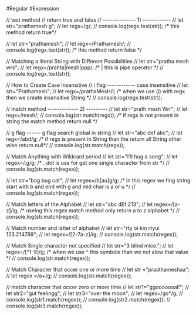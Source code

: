 #Regular #Expression

// test method
// return true and falus
// --------------      1)  ------------
// let str="prathamesh g";
// let regx=/g/;
// console.log(regx.test(str));   /* this method return true*/

// let str="prathamesh";
// let regx=/Prathamesh/;
// console.log(regx.test(str));   /* this method return false */

// Matching a literal String with Different Possibilities
// let str="pratha mesh wrs";
// let regx=/prahta|mesh|ppp/; /* | this is pipe operator */
// console.log(regx.test(str));

// How to Create Case Insensitive
// i flag ------------ case insensitive
// let str="Prathamesh";
// let regx=/prathaMesH/i; /* when we use (i) with regx then we create insensitive String */
// console.log(regx.test(str));

// match method  -------------  2)   ---------
// let str="prath mesh Wrr";
// let regx=/mesh/;
// console.log(str.match(regx)); /* if regx is not present in string the match method return null */

// g flag ------ g flag search global in string
// let str="abc def abc";
// let regx=/abd/g; /* if regx is present in String than the return all String other wise return null*/
// console.log(str.match(regx));

// Match Anything with Wildcard period
// let str="I'll hug a song";
// let regex=/.g/g; /* . dot is use for get one single character from str */
// console.log(str.match(regex));

// let str="bag bug cat";
// let regex=/b[au]g/g; /* in this regex we fing string start with b and end with g and mid char is a or u */
// console.log(str.match(regex));

// Match letters of the Alphabet
// let str="abc dEf 213";
// let regex=/[a-z]/ig; /* useing this regex match method only return a to z alphabet */
// console.log(str.match(regex));

// Match number and latter of alphabet
// let str="rty oi km rtyui 123.214789";
// let regex=/[2-7a-z]/ig;
// console.log(str.match(regex));

// Match Single character not specified
//  let str="3 blind mice.";
// let regex=/[^1-9]/g;  /* when we use ^ this symbole than we  not alow that value */
// console.log(str.match(regex));

// Match Character that occer one or more time
// let str ="praathameshaa";
// let regex =/a+/g;
// console.log(str.match(regex));

// match character that occer zero or more time
// let str1="ggooooooal!";
// let str2="gut feelingg";
// let str3="over the moon";
// let regex=/go*/g;
// console.log(str1.match(regex));
// console.log(str2.match(regex));
// console.log(str3.match(regex));
